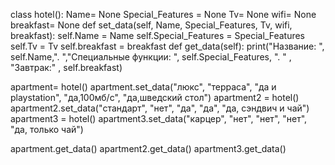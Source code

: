 class hotel():
    Name= None
    Special_Features = None
    Tv= None
    wifi= None
    breakfast= None
    def set_data(self, Name, Special_Features, Tv, wifi, breakfast):
        self.Name = Name
        self.Special_Features = Special_Features
        self.Tv = Tv
        self.breakfast = breakfast
    def get_data(self):
            print("Название: ", self.Name,".  ","Специальные функции: ", self.Special_Features, ". " , "Завтрак:" , self.breakfast)


apartment= hotel()
apartment.set_data("люкс", "терраса", "да и playstation", "да,100мб/с", "да,шведский стол")
apartment2 = hotel()
apartment2.set_data("стандарт", "нет", "да", "да", "да, сэндвич и чай")
apartment3 = hotel()
apartment3.set_data("карцер", "нет", "нет", "нет", "да, только чай")

apartment.get_data()
apartment2.get_data()
apartment3.get_data()
